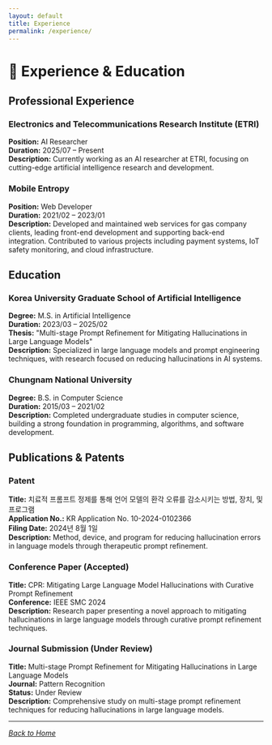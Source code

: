 ```yaml
---
layout: default
title: Experience
permalink: /experience/
---
```


# 💼 Experience & Education

## Professional Experience

### Electronics and Telecommunications Research Institute (ETRI)

**Position:** AI Researcher  
**Duration:** 2025/07 – Present  
**Description:** Currently working as an AI researcher at ETRI, focusing on cutting-edge artificial intelligence research and development.

### Mobile Entropy

**Position:** Web Developer  
**Duration:** 2021/02 – 2023/01  
**Description:** Developed and maintained web services for gas company clients, leading front-end development and supporting back-end integration. Contributed to various projects including payment systems, IoT safety monitoring, and cloud infrastructure.

## Education

### Korea University Graduate School of Artificial Intelligence

**Degree:** M.S. in Artificial Intelligence  
**Duration:** 2023/03 – 2025/02  
**Thesis:** "Multi-stage Prompt Refinement for Mitigating Hallucinations in Large Language Models"  
**Description:** Specialized in large language models and prompt engineering techniques, with research focused on reducing hallucinations in AI systems.

### Chungnam National University

**Degree:** B.S. in Computer Science  
**Duration:** 2015/03 – 2021/02  
**Description:** Completed undergraduate studies in computer science, building a strong foundation in programming, algorithms, and software development.

## Publications & Patents

### Patent

**Title:** 치료적 프롬프트 정제를 통해 언어 모델의 환각 오류를 감소시키는 방법, 장치, 및 프로그램  
**Application No.:** KR Application No. 10-2024-0102366  
**Filing Date:** 2024년 8월 1일  
**Description:** Method, device, and program for reducing hallucination errors in language models through therapeutic prompt refinement.

### Conference Paper (Accepted)

**Title:** CPR: Mitigating Large Language Model Hallucinations with Curative Prompt Refinement  
**Conference:** IEEE SMC 2024  
**Description:** Research paper presenting a novel approach to mitigating hallucinations in large language models through curative prompt refinement techniques.

### Journal Submission (Under Review)

**Title:** Multi-stage Prompt Refinement for Mitigating Hallucinations in Large Language Models  
**Journal:** Pattern Recognition  
**Status:** Under Review  
**Description:** Comprehensive study on multi-stage prompt refinement techniques for reducing hallucinations in large language models.

---

_[Back to Home](/)_
